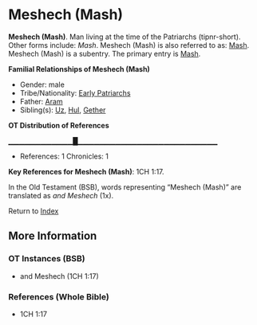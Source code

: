 # Meshech (Mash)
**Meshech (Mash)**. 
Man living at the time of the Patriarchs (tipnr-short). 
Other forms include: 
*Mash*. 
Meshech (Mash) is also referred to as: 
[Mash](Mash.md). 
Meshech (Mash) is a subentry. The primary entry is 
[Mash](Mash.md). 




**Familial Relationships of Meshech (Mash)**


* Gender: male
* Tribe/Nationality: [Early Patriarchs](../../../groups/md/acai/Earlypatriarchs.md)
* Father: [Aram](Aram.md)
* Sibling(s): [Uz](Uz.md), [Hul](Hul.md), [Gether](Gether.md)


**OT Distribution of References**

▁▁▁▁▁▁▁▁▁▁▁▁█▁▁▁▁▁▁▁▁▁▁▁▁▁▁▁▁▁▁▁▁▁▁▁▁▁▁
* References: 1 Chronicles: 1



**Key References for Meshech (Mash)**: 
1CH 1:17. 


In the Old Testament (BSB), words representing “Meshech (Mash)” are translated as 
*and Meshech* (1x). 




Return to [Index](00-Index.md)

## More Information

### OT Instances (BSB)

* and Meshech (1CH 1:17)



### References (Whole Bible)

* 1CH 1:17



